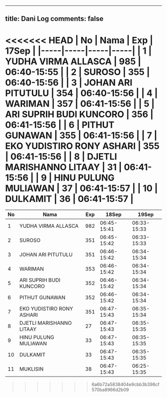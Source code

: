 
---
title: Dani Log
comments: false
---

<<<<<<< HEAD
| No | Nama | Exp | 17Sep |
|-----|-----|-----|-----|
| 1 | YUDHA VIRMA ALLASCA  | 985 | 06:40-15:55 |
| 2 | SUROSO  | 355 | 06:40-15:56 |
| 3 | JOHAN ARI PITUTULU  | 354 | 06:40-15:56 |
| 4 | WARIMAN  | 357 | 06:41-15:56 |
| 5 | ARI SUPRIH BUDI KUNCORO  | 356 | 06:41-15:56 |
| 6 | PITHUT GUNAWAN  | 355 | 06:41-15:56 |
| 7 | EKO YUDISTIRO RONY ASHARI  | 355 | 06:41-15:56 |
| 8 | DJETLI MARISHANNO LITAAY  | 31 | 06:41-15:56 |
| 9 | HINU PULUNG MULIAWAN  | 37 | 06:41-15:57 |
| 10 | DULKAMIT  | 36 | 06:41-15:57 |
=======
| No | Nama | Exp | 18Sep | 19Sep |
|-----|-----|-----|-----|-----|
| 1 | YUDHA VIRMA ALLASCA  | 982 | 06:45-15:41 | 06:33-15:33 |
| 2 | SUROSO  | 351 | 06:45-15:42 | 06:33-15:33 |
| 3 | JOHAN ARI PITUTULU  | 351 | 06:46-15:42 | 06:34-15:34 |
| 4 | WARIMAN  | 353 | 06:46-15:42 | 06:34-15:34 |
| 5 | ARI SUPRIH BUDI KUNCORO  | 352 | 06:46-15:42 | 06:34-15:34 |
| 6 | PITHUT GUNAWAN  | 352 | 06:46-15:42 | 06:34-15:34 |
| 7 | EKO YUDISTIRO RONY ASHARI  | 351 | 06:47-15:43 | 06:35-15:34 |
| 8 | DJETLI MARISHANNO LITAAY  | 27 | 06:47-15:43 | 06:35-15:35 |
| 9 | HINU PULUNG MULIAWAN  | 33 | 06:47-15:43 | 06:35-15:35 |
| 10 | DULKAMIT  | 33 | 06:47-15:43 | 06:35-15:35 |
| 11 | MUKLISIN  | 38 | 06:47-15:43 | 06:25-15:35 |
>>>>>>> 6a6b72a5838404e9cbb3b398cf570ba8966d2b09
